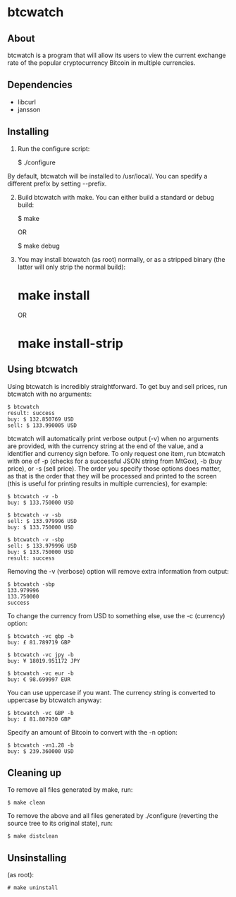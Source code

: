 btcwatch
========

About
-----

btcwatch is a program that will allow its users to view the current exchange rate of the popular cryptocurrency Bitcoin in multiple currencies.

Dependencies
------------

* libcurl
* jansson

Installing
----------

1) Run the configure script:

	$ ./configure

By default, btcwatch will be installed to /usr/local/. You can spedify a different prefix by setting --prefix.

2) Build btcwatch with make. You can either build a standard or debug build:

	$ make

	OR

	$ make debug

3) You may install btcwatch (as root) normally, or as a stripped binary (the latter will only strip the normal build):

	# make install

	OR

	# make install-strip

Using btcwatch
--------------

Using btcwatch is incredibly straightforward. To get buy and sell prices, run btcwatch with no arguments:

	$ btcwatch
	result: success
	buy: $ 132.850769 USD
	sell: $ 133.990005 USD

btcwatch will automatically print verbose output (-v) when no arguments are provided, with the currency string at the end of the value, and a identifier and currency sign before.
To only request one item, run btcwatch with one of -p (checks for a successful JSON string from MtGox), -b (buy price), or -s (sell price). The order you specify those options does matter, as that is the order that they will be processed and printed to the screen (this is useful for printing results in multiple currencies), for example:

	$ btcwatch -v -b
	buy: $ 133.750000 USD

	$ btcwatch -v -sb
	sell: $ 133.979996 USD
	buy: $ 133.750000 USD

	$ btcwatch -v -sbp
	sell: $ 133.979996 USD
	buy: $ 133.750000 USD
	result: success

Removing the -v (verbose) option will remove extra information from output:

	$ btcwatch -sbp
	133.979996
	133.750000
	success

To change the currency from USD to something else, use the -c (currency) option:

	$ btcwatch -vc gbp -b
	buy: £ 81.789719 GBP

	$ btcwatch -vc jpy -b
	buy: ¥ 18019.951172 JPY

	$ btcwatch -vc eur -b
	buy: € 98.699997 EUR

You can use uppercase if you want. The currency string is converted to uppercase by btcwatch anyway:

	$ btcwatch -vc GBP -b
	buy: £ 81.807930 GBP

Specify an amount of Bitcoin to convert with the -n option:

	$ btcwatch -vn1.28 -b
	buy: $ 239.360000 USD

Cleaning up
-----------

To remove all files generated by make, run:

	$ make clean

To remove the above and all files generated by ./configure (reverting the source tree to its original state), run:

	$ make distclean

Unsinstalling
-------------

(as root):

	# make uninstall

